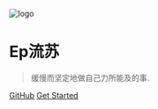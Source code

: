 <!-- _coverpage.md -->

![logo](_media/icon.svg)

# Ep流苏

> 缓慢而坚定地做自己力所能及的事.


[GitHub](https://github.com/zsy0216/)
[Get Started](https://zsy0216.github.io/docs/#/)